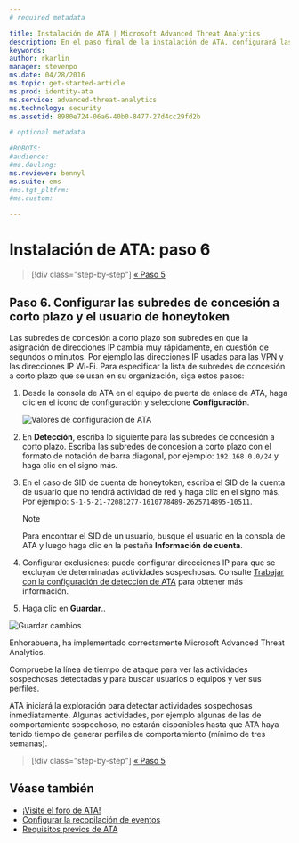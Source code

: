 ```yaml
---
# required metadata

title: Instalación de ATA | Microsoft Advanced Threat Analytics
description: En el paso final de la instalación de ATA, configurará las subredes de concesión a corto plazo y el usuario de honeytoken.
keywords:
author: rkarlin
manager: stevenpo
ms.date: 04/28/2016
ms.topic: get-started-article
ms.prod: identity-ata
ms.service: advanced-threat-analytics
ms.technology: security
ms.assetid: 8980e724-06a6-40b0-8477-27d4cc29fd2b

# optional metadata

#ROBOTS:
#audience:
#ms.devlang:
ms.reviewer: bennyl
ms.suite: ems
#ms.tgt_pltfrm:
#ms.custom:

---
```


# Instalación de ATA: paso 6

>[!div class="step-by-step"]
[« Paso 5](install-ata-step5.md)

## Paso 6. Configurar las subredes de concesión a corto plazo y el usuario de honeytoken
Las subredes de concesión a corto plazo son subredes en que la asignación de direcciones IP cambia muy rápidamente, en cuestión de segundos o minutos. Por ejemplo,las direcciones IP usadas para las VPN y las direcciones IP Wi-Fi. Para especificar la lista de subredes de concesión a corto plazo que se usan en su organización, siga estos pasos:

1.  Desde la consola de ATA en el equipo de puerta de enlace de ATA, haga clic en el icono de configuración y seleccione **Configuración**.

    ![Valores de configuración de ATA](media/ATA-config-icon.JPG)

2.  En **Detección**, escriba lo siguiente para las subredes de concesión a corto plazo. Escriba las subredes de concesión a corto plazo con el formato de notación de barra diagonal, por ejemplo: `192.168.0.0/24` y haga clic en el signo más.

3.  En el caso de SID de cuenta de honeytoken, escriba el SID de la cuenta de usuario que no tendrá actividad de red y haga clic en el signo más. Por ejemplo: `S-1-5-21-72081277-1610778489-2625714895-10511`.

    > [!NOTE]
    > Para encontrar el SID de un usuario, busque el usuario en la consola de ATA y luego haga clic en la pestaña **Información de cuenta**. 

4.  Configurar exclusiones: puede configurar direcciones IP para que se excluyan de determinadas actividades sospechosas. Consulte [Trabajar con la configuración de detección de ATA](working-with-detection-settings.md) para obtener más información.

5.  Haga clic en **Guardar**..

![Guardar cambios](media/ATA-VPN-Subnets.JPG)

Enhorabuena, ha implementado correctamente Microsoft Advanced Threat Analytics.

Compruebe la línea de tiempo de ataque para ver las actividades sospechosas detectadas y para buscar usuarios o equipos y ver sus perfiles.

ATA iniciará la exploración para detectar actividades sospechosas inmediatamente. Algunas actividades, por ejemplo algunas de las de comportamiento sospechoso, no estarán disponibles hasta que ATA haya tenido tiempo de generar perfiles de comportamiento (mínimo de tres semanas).


>[!div class="step-by-step"]
[« Paso 5](install-ata-step5.md)


## Véase también

- [¡Visite el foro de ATA!](https://social.technet.microsoft.com/Forums/security/en-US/home?forum=mata)
- [Configurar la recopilación de eventos](configure-event-collection.md)
- [Requisitos previos de ATA](/advanced-threat-analytics/plan-design/ata-prerequisites)



<!--HONumber=May16_HO1-->


